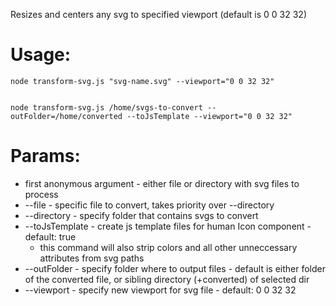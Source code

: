 Resizes and centers any svg to specified viewport (default is 0 0 32 32)

# Usage:

```
node transform-svg.js "svg-name.svg" --viewport="0 0 32 32"


node transform-svg.js /home/svgs-to-convert --outFolder=/home/converted --toJsTemplate --viewport="0 0 32 32"
```

# Params:

- first anonymous argument - either file or directory with svg files to process
- --file - specific file to convert, takes priority over --directory
- --directory - specify folder that contains svgs to convert
- --toJsTemplate - create js template files for human Icon component - default: true
  - this command will also strip colors and all other unneccessary attributes from svg paths
- --outFolder - specify folder where to output files - default is either folder of the converted file, or sibling directory (+converted) of selected dir
- --viewport - specify new viewport for svg file - default: 0 0 32 32
